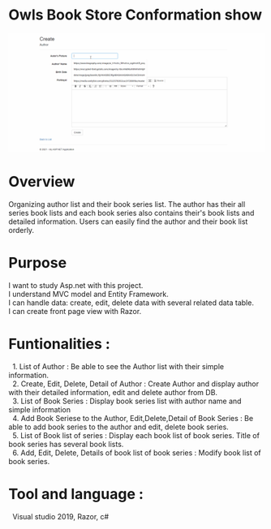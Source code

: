 # Owls Book Store Conformation show
![OwlsBookStore](OwlsBookStore.gif)

# Overview
  Organizing author list and their book series list. The author has their all series book lists and each book series also contains their's book lists and detailed information.
  Users can easily find the author and their book list orderly.
  
# Purpose
  I want to study Asp.net with this project. <br />
  I understand MVC model and Entity Framework. <br />
  I can handle data: create, edit, delete data with several related data table. <br />
  I can create front page view with Razor. 
  
 # Funtionalities :
 &nbsp; 1. List of Author : Be able to see the Author list with their simple information. <br />
 &nbsp; 2. Create, Edit, Delete, Detail of Author : Create Author and display author with their detailed information, edit and delete author from DB. <br />
 &nbsp; 3. List of Book Series : Display book series list with author name and simple information <br />
 &nbsp; 4. Add Book Seriese to the Author, Edit,Delete,Detail of Book Series : Be able to add book series to the author and edit, delete book series. <br />
 &nbsp; 5. List of Book list of series : Display each book list of book series. Title of book series has several book lists. <br />
 &nbsp; 6. Add, Edit, Delete, Details of book list of book series : Modify book list of book series.
 
 # Tool and language : 
  &nbsp; Visual studio 2019, Razor, c#
  
  
 
